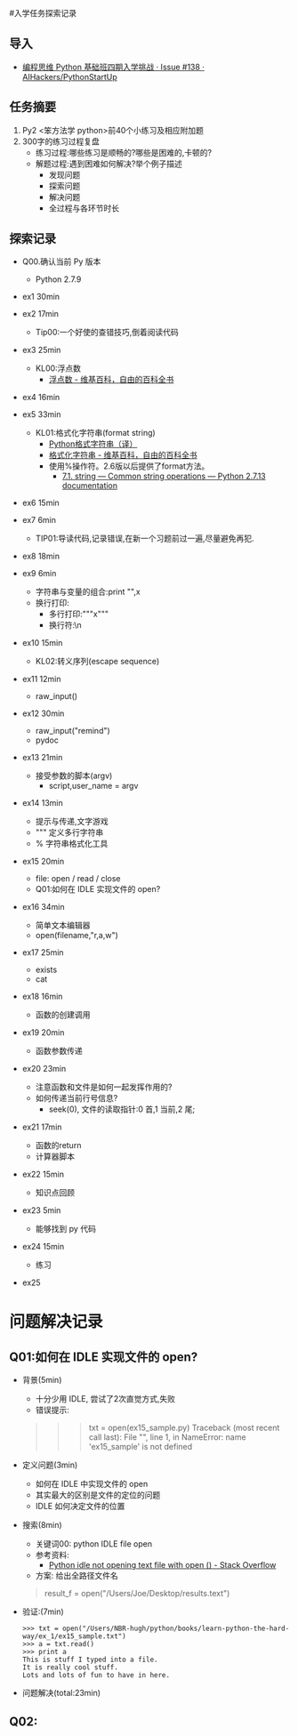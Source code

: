 #入学任务探索记录

## 导入

- [编程思维 Python 基础班四期入学挑战 · Issue #138 · AIHackers/PythonStartUp](https://github.com/AIHackers/PythonStartUp/issues/138)

## 任务摘要

1. Py2 <笨方法学 python>前40个小练习及相应附加题
2. 300字的练习过程复盘
    - 练习过程:哪些练习是顺畅的?哪些是困难的,卡顿的?
    - 解题过程:遇到困难如何解决?举个例子描述
        - 发现问题
        - 探索问题
        - 解决问题
        - 全过程与各环节时长

## 探索记录

- Q00.确认当前 Py 版本
    - Python 2.7.9

- ex1 30min
- ex2 17min
    - Tip00:一个好使的查错技巧,倒着阅读代码
- ex3 25min
    - KL00:浮点数
        - [浮点数 - 维基百科，自由的百科全书](https://zh.wikipedia.org/wiki/%E6%B5%AE%E7%82%B9%E6%95%B0)
- ex4 16min
- ex5 33min
    - KL01:格式化字符串(format string)
        - [Python格式字符串（译）](http://blog.xiayf.cn/2013/01/26/python-string-format/)
        - [格式化字符串 - 维基百科，自由的百科全书](https://zh.wikipedia.org/wiki/%E6%A0%BC%E5%BC%8F%E5%8C%96%E5%AD%97%E7%AC%A6%E4%B8%B2)
        - 使用%操作符。2.6版以后提供了format方法。
            - [7.1. string — Common string operations — Python 2.7.13 documentation](https://docs.python.org/2/library/string.html#format-string-syntax)

- ex6 15min
- ex7 6min
    - TIP01:导读代码,记录错误,在新一个习题前过一遍,尽量避免再犯.
- ex8 18min
- ex9 6min
    - 字符串与变量的组合:print "",x
    - 换行打印:
        - 多行打印:"""x"""
        - 换行符:\n
- ex10 15min
    - KL02:转义序列(escape sequence)

- ex11 12min
    - raw_input()

- ex12 30min
    - raw_input("remind")
    - pydoc

- ex13 21min
    - 接受参数的脚本(argv)
        - script,user_name = argv

- ex14 13min
    - 提示与传递,文字游戏
    - """ 定义多行字符串
    - % 字符串格式化工具

- ex15 20min
    - file: open / read / close
    - Q01:如何在 IDLE 实现文件的 open?

- ex16 34min
    - 简单文本编辑器
    - open(filename,"r,a,w")


- ex17 25min
    - exists 
    - cat

- ex18 16min
    - 函数的创建调用

- ex19 20min
    - 函数参数传递

- ex20 23min
    - 注意函数和文件是如何一起发挥作用的?
    - 如何传递当前行号信息?
        - seek(0), 文件的读取指针:0 首,1 当前,2 尾;

- ex21 17min
    - 函数的return
    - 计算器脚本

- ex22 15min
    - 知识点回顾

- ex23 5min
    - 能够找到 py 代码

- ex24 15min
    - 练习

- ex25 


# 问题解决记录

## Q01:如何在 IDLE 实现文件的 open?

- 背景(5min)
    - 十分少用 IDLE, 尝试了2次直觉方式,失败
    - 错误提示:
    >>> txt = open(ex15_sample.py)
Traceback (most recent call last):
  File "<stdin>", line 1, in <module>
NameError: name 'ex15_sample' is not defined

- 定义问题(3min)
    - 如何在 IDLE 中实现文件的 open
    - 其实最大的区别是文件的定位的问题
    - IDLE 如何决定文件的位置

- 搜索(8min)
    - 关键词00: python IDLE file open
    - 参考资料:
        - [Python idle not opening text file with open () - Stack Overflow](https://stackoverflow.com/questions/35670906/python-idle-not-opening-text-file-with-open)
    - 方案: 给出全路径文件名

    > result_f = open("/Users/Joe/Desktop/results.text")

- 验证:(7min)

    ```
    >>> txt = open("/Users/NBR-hugh/python/books/learn-python-the-hard-way/ex_1/ex15_sample.txt")
    >>> a = txt.read()
    >>> print a
    This is stuff I typed into a file.
    It is really cool stuff.
    Lots and lots of fun to have in here.
    ```

- 问题解决(total:23min)

## Q02:

